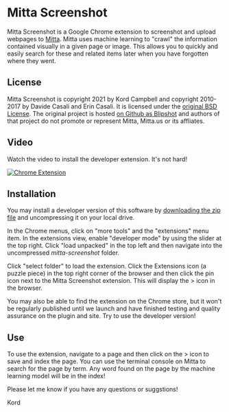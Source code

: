 Mitta Screenshot
================
Mitta Screenshot is a Google Chrome extension to screenshot and upload webpages to [Mitta](https://mitta.us/). Mitta uses machine learning to "crawl" the information contained visually in a given page or image. This allows you to quickly and easily search for these and related items later when you have forgotten where they went.

License
-------
Mitta Screenshot is copyright 2021 by Kord Campbell and copyright 2010-2017 by Davide Casali and Erin Casali. It is licensed under the [original BSD License](https://github.com/kordless/mitta-screenshot/blob/main/license.txt). The original project is hosted [on Github as Blipshot](https://github.com/folletto) and authors of that project do not promote or represent Mitta, Mitta.us or its affliates.

Video
-----
Watch the video to install the developer extension. It's not hard!


[![Chrome Extension](https://img.youtube.com/vi/k1804FaFTdM/0.jpg)](https://www.youtube.com/watch?v=k1804FaFTdM)

Installation
------------
You may install a developer version of this software by [downloading the zip file](https://github.com/kordless/mitta-screenshot/releases/download/alpha-2/mitta-screenshot-alpha-2.zip) and uncompressing it on your local drive.

In the Chrome menus, click on "more tools" and the "extensions" menu item. In the extensions view, enable "developer mode" by using the slider at the top right. Click "load unpacked" in the top left and then navigate into the uncompressed *mitta-screenshot* folder.


Click "select folder" to load the extension. Click the Extensions icon (a puzzle piece) in the top right corner of the browser and then click the pin icon next to the Mitta Screenshot extension. This will display the > icon in the browser.

You may also be able to find the extension on the Chrome store, but it won't be regularly published until we launch and have finished testing and quality assurance on the plugin and site. Try to use the developer version!

Use
---
To use the extension, navigate to a page and then click on the > icon to save and index the page. You can use the terminal console on Mitta to search for the page by term. Any word found on the page by the machine learning model will be in the index!



Please let me know if you have any questions or suggstions!

Kord 
